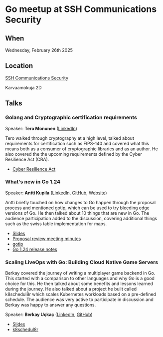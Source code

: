 # Go meetup at SSH Communications Security

## When

Wednesday, February 26th 2025

## Location

[SSH Communications Security](https://www.ssh.com/)

Karvaamokuja 2D

## Talks

### Golang and Cryptographic certification requirements

Speaker: **Tero Mononen** ([LinkedIn](https://www.linkedin.com/in/mononen/))

Tero walked through cryptography at a high level, talked about requirements for
certification such as FIPS-140 and covered what this means both as a consumer
of cryptographic libraries and as an author. He also covered the the upcoming
requirements defined by the Cyber Resilience Act (CRA).

- [Cyber Resilience Act](https://digital-strategy.ec.europa.eu/en/policies/cyber-resilience-act)

### What's new in Go 1.24

Speaker: **Antti Kupila** ([LinkedIn](https://www.linkedin.com/in/anttikupila/), [GitHub](https://github.com/akupila), [Website](https://anttikupila.com))

Antti briefly touched on how changes to Go happen through the proposal process
and mentioned gotip, which can be used to try bleeding edge versions of Go. He
then talked about 10 things that are new in Go. The audience participation
added to the discussion, covering additional things such as the swiss table
implementation for maps.

- [Slides](./go-1.24.pdf)
- [Proposal review meeting minutes](https://github.com/golang/go/issues/33502)
- [gotip](https://pkg.go.dev/golang.org/dl/gotip)
- [Go 1.24 release notes](https://go.dev/doc/go1.24)

### Scaling LiveOps with Go: Building Cloud Native Game Servers

Berkay covered the journey of writing a multiplayer game backend in Go. This
started with a comparison to other languages and why Go is a good choice for
this. He then talked about some benefits and lessons learned during the
journey. He also talked about a project he built called k8schedul8r which
scales Kubernetes workloads based on a pre-defined schedule. The audience was
very active to participate in discussion and Berkay was happy to answer any questions.

Speaker: **Berkay Uçkaç** ([LinkedIn](https://www.linkedin.com/in/berkay-uckac/), [GitHub](https://github.com/berkayuckac))

- [Slides](./scaling-liveops-with-go.pdf)
- [k8schedul8r](https://github.com/berkayuckac/k8schedul8r)
